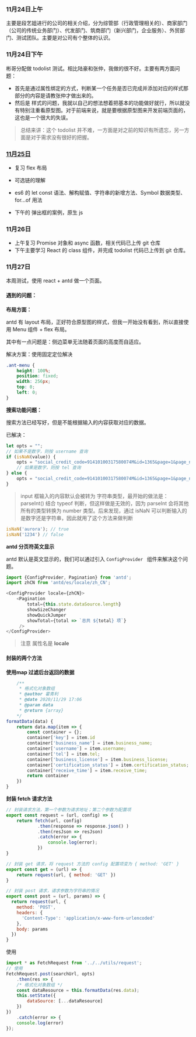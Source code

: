 ### 11月24日上午

主要是段艺姐进行的公司的相关介绍，分为综管部（行政管理相关的）、商家部门（公司的传统业务部门）、代发部门、筑商部门（新兴部门，企业服务）、外贸部门、测试团队。主要是对公司有个整体的认识。

### 11月24日下午

彬哥分配做 todolist 测试。相比陆豪和张仲，我做的很不好。主要有两方面问题：

* 首先是通过属性绑定的方式，判断某一个任务是否已完成并添加对应的样式那部分的内容是请教张仲才做出来的。
* 然后是 样式的问题，我就以自己的想法想着把基本的功能做好就行，所以就没有特别注重看原型图。对于前端来说，就是要根据原型图来开发前端页面的，这也是一个很大的失误。

> 总结来讲：这个 todolist 并不难，一方面是对之前的知识有所遗忘，另一方面是对于需求没有很好的把握。

### [11月25日](https://www.cnblogs.com/aurora-ql/p/14039252.html)

* 复习 flex 布局
* 可选链的理解
* es6 的 let const 语法、解构赋值、字符串的新增方法、Symbol 数据类型、for...of 用法

* 下午的 弹出框的案例，原生 js 

### 11月26日

* 上午复习 Promise 对象和 async 函数，相关代码已上传 git 仓库
* 下午主要学习 React 的 class 组件，并完成 todolist 代码已上传到 git 仓库。

### 11月27日

本周测试，使用 react + antd 做一个页面。

#### **遇到的问题：**

**布局方面：**

antd 有 layout 布局，正好符合原型图的样式，但我一开始没有看到，所以直接使用 Menu 组件 + flex 布局。

其中有一点问题是：侧边菜单无法随着页面的高度而自适应。

解决方案：使用固定定位解决

```css
.ant-menu {
    height: 100%;
    position: fixed;
    width: 256px;
    top: 0;
    left: 0;
}
```

**搜索功能问题：**

搜索方法已经写好，但是不能根据输入的内容获取对应的数据。

已解决：

```js
let opts = "";
// 如果不是数字，则按 username 查询
if (isNaN(value)) {
    opts = "social_credit_code=91410100317580074M&id=1365&page=1&page_number=10&taskStatus=all&username=" + value.trim();
    // 如果是数字，则按 tel 查询
} else {
    opts = "social_credit_code=91410100317580074M&id=1365&page=1&page_number=10&taskStatus=all&tel=" + value.trim()
}
```

> input 框输入的内容默认会被转为 字符串类型，最开始的做法是：parseInt() 结合 typeof 判断，但这样做是无效的，因为 parseInt 会将其他所有的类型转换为 number 类型。后来发现，通过 isNaN 可以判断输入的是数字还是字符串，因此就用了这个方法来做判断

```js
isNaN('aurora'); // true
isNaN('1234') // false
```

**antd 分页符英文显示**

antd 默认是英文显示的，我们可以通过引入 `ConfigProvider ` 组件来解决这个问题。

```js
import {ConfigProvider, Pagination} from 'antd';
import zhCN from 'antd/es/locale/zh_CN';

<ConfigProvider locale={zhCN}>
    <Pagination
        total={this.state.dataSource.length}
        showSizeChanger
        showQuickJumper
        showTotal={total => `总共 ${total} 项`}
     />
</ConfigProvider>
```

> 注意 <ConfigProvider locale={zhCN}> 属性名是 **locale** 

#### 封装的两个方法

**使用map 过滤后台返回的数据**

```js
	/**
     * 格式化对象数组
     * @author 霍青利
     * @date 2020/11/29 17:06
     * @param data
     * @return {array}
    */
formatData(data) {
    return data.map(item => {
        const container = {};
        container['key'] = item.id
        container['business_name'] = item.business_name;
        container['username'] = item.username;
        container['tel'] = item.tel;
        container['business_license'] = item.business_license;
        container['certification_status'] = item.certification_status;
        container['receive_time'] = item.receive_time;
        return container
    })
}
```

**封装 fetch 请求方法**

```js
// 封装请求方法，第一个参数为请求地址；第二个参数为配置项
export const request = (url, config) => {
    return fetch(url, config)
            .then(response => response.json() )
            .then(resJson => resJson)
            .catch(error => {
                console.log(error);
            })
}

// 封装 get 请求，将 request 方法的 config 配置项变为 { method: 'GET' }
export const get = (url) => {
    return request(url, { method: 'GET' })
}

// 封装 post 请求，请求参数为字符串的情况
export const post = (url, params) => {
  return request(url, {
    method: 'POST',
    headers: {
      'Content-Type': 'application/x-www-form-urlencoded'
    },
    body: params
  })
}
```

使用

```js
import * as FetchRequest from '../../utils/request';
// 使用
FetchRequest.post(searchUrl, opts)
    .then(res => {
    /* 格式化对象数组 */
    const dataResource = this.formatData(res.data);
    this.setState({
        dataSource: [...dataResource]
    })
})
    .catch(error => {
    console.log(error)
});
```

